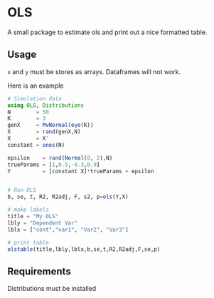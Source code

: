 # OLS

A small package to estimate ols and print out a nice formatted table.

## Usage

 `x` and `y` must be stores as arrays. Dataframes will not work.

Here is an example

```jl
# Simulation data
using OLS, Distributions
N        = 50
K        = 3
genX     = MvNormal(eye(K))
X        = rand(genX,N)
X        = X'
constant = ones(N)

epsilon    = rand(Normal(0, 2),N)
trueParams = [1,0.5,-0.3,0.9]
Y          = [constant X]*trueParams + epsilon


# Run OLS
b, se, t, R2, R2adj, F, s2, p=ols(Y,X)

# make labels
title = "My OLS"
lbly = "Dependent Var"
lblx = ["cont","var1", "Var2", "Var3"]

# print table
olstable(title,lbly,lblx,b,se,t,R2,R2adj,F,se,p)
```

## Requirements
Distributions must be installed